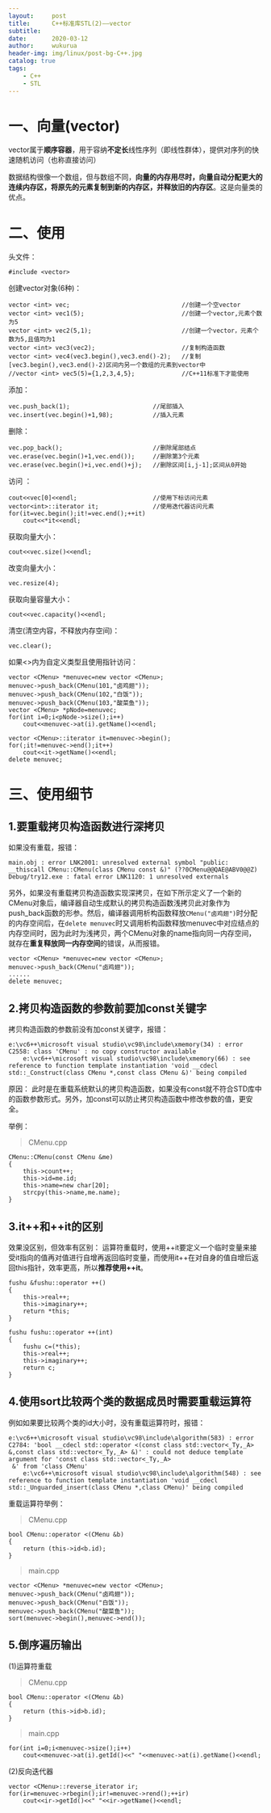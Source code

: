 ```yaml
---
layout:     post
title:      C++标准库STL(2)——vector
subtitle:   
date:       2020-03-12
author:     wukurua
header-img: img/linux/post-bg-C++.jpg
catalog: true
tags:
    - C++
    - STL
---
```


# 一、向量(vector) #

vector属于**顺序容器**，用于容纳**不定长**线性序列（即线性群体），提供对序列的快速随机访问（也称直接访问）

数据结构很像一个数组，但与数组不同，**向量的内存用尽时，向量自动分配更大的连续内存区，将原先的元素复制到新的内存区，并释放旧的内存区**。这是向量类的优点。

# 二、使用 #
头文件：

	#include <vector>

创建vector对象(6种)：

	vector <int> vec;								//创建一个空vector
	vector <int> vec1(5);							//创建一个vector,元素个数为5
	vector <int> vec2(5,1);							//创建一个vector，元素个数为5,且值均为1	
	vector <int> vec3(vec2);						//复制构造函数
	vector <int> vec4(vec3.begin(),vec3.end()-2);	//复制[vec3.begin(),vec3.end()-2)区间内另一个数组的元素到vector中
	//vector <int> vec5(5)={1,2,3,4,5};				//C++11标准下才能使用

添加：
	
	vec.push_back(1);						//尾部插入
	vec.insert(vec.begin()+1,98);			//插入元素

删除：

	vec.pop_back();							//删除尾部结点
	vec.erase(vec.begin()+1,vec.end());		//删除第3个元素
	vec.erase(vec.begin()+i,vec.end()+j);	//删除区间[i,j-1];区间从0开始

访问	：

	
	cout<<vec[0]<<endl;						//使用下标访问元素
	vector<int>::iterator it;				//使用迭代器访问元素
	for(it=vec.begin();it!=vec.end();++it)
    	cout<<*it<<endl;

获取向量大小：
	
	cout<<vec.size()<<endl;

改变向量大小：

	vec.resize(4);

获取向量容量大小：

	cout<<vec.capacity()<<endl;

清空(清空内容，不释放内存空间)：

	vec.clear();

如果<>内为自定义类型且使用指针访问：

	vector <CMenu> *menuvec=new vector <CMenu>;
	menuvec->push_back(CMenu(101,"卤鸡翅"));
	menuvec->push_back(CMenu(102,"白饭"));
	menuvec->push_back(CMenu(103,"酸菜鱼"));
	vector <CMenu> *pNode=menuvec;
	for(int i=0;i<pNode->size();i++)
		cout<<menuvec->at(i).getName()<<endl;

	vector <CMenu>::iterator it=menuvec->begin();
	for(;it!=menuvec->end();it++)
		cout<<it->getName()<<endl;
	delete menuvec;

# 三、使用细节 #
## 1.要重载拷贝构造函数进行深拷贝 ##
如果没有重载，报错：

	main.obj : error LNK2001: unresolved external symbol "public: __thiscall CMenu::CMenu(class CMenu const &)" (??0CMenu@@QAE@ABV0@@Z)
	Debug/try12.exe : fatal error LNK1120: 1 unresolved externals

另外，如果没有重载拷贝构造函数实现深拷贝，在如下所示定义了一个新的CMenu对象后，编译器自动生成默认的拷贝构造函数浅拷贝此对象作为push_back函数的形参。然后，编译器调用析构函数释放`CMenu("卤鸡翅")`时分配的内存空间后，在`delete menuvec`时又调用析构函数释放menuvec中对应结点的内存空间时，因为此时为浅拷贝，两个CMenu对象的name指向同一内存空间，就存在**重复释放同一内存空间**的错误，从而报错。

	vector <CMenu> *menuvec=new vector <CMenu>;
	menuvec->push_back(CMenu("卤鸡翅"));
	......
	delete menuvec;

## 2.拷贝构造函数的参数前要加const关键字 ##

拷贝构造函数的参数前没有加const关键字，报错：

	e:\vc6++\microsoft visual studio\vc98\include\xmemory(34) : error C2558: class 'CMenu' : no copy constructor available
        e:\vc6++\microsoft visual studio\vc98\include\xmemory(66) : see reference to function template instantiation 'void __cdecl std::_Construct(class CMenu *,const class CMenu &)' being compiled

原因：
此时是在重载系统默认的拷贝构造函数，如果没有const就不符合STD库中的函数参数形式。另外，加const可以防止拷贝构造函数中修改参数的值，更安全。

举例：
>CMenu.cpp

	CMenu::CMenu(const CMenu &me)
	{
		this->count++;
		this->id=me.id;
		this->name=new char[20];
		strcpy(this->name,me.name);
	}

## 3.it++和++it的区别 ##
效果没区别，但效率有区别：
运算符重载时，使用++it要定义一个临时变量来接受it指向的值再对值进行自增再返回临时变量，而使用it++在对自身的值自增后返回this指针，效率更高，所以**推荐使用++it**。

	fushu &fushu::operator ++()
	{
		this->real++;
		this->imaginary++;
		return *this;
	}
	
	fushu fushu::operator ++(int)
	{
		fushu c=(*this);
		this->real++;
		this->imaginary++;
		return c;
	}

## 4.使用sort比较两个类的数据成员时需要重载运算符 ##
例如如果要比较两个类的id大小时，没有重载运算符时，报错：

	e:\vc6++\microsoft visual studio\vc98\include\algorithm(583) : error C2784: 'bool __cdecl std::operator <(const class std::vector<_Ty,_A> &,const class std::vector<_Ty,_A> &)' : could not deduce template argument for 'const class std::vector<_Ty,_A>
	 &' from 'class CMenu'
        e:\vc6++\microsoft visual studio\vc98\include\algorithm(548) : see reference to function template instantiation 'void __cdecl std::_Unguarded_insert(class CMenu *,class CMenu)' being compiled

重载运算符举例：

>CMenu.cpp

	bool CMenu::operator <(CMenu &b)
	{
		return (this->id<b.id);
	}

>main.cpp

	vector <CMenu> *menuvec=new vector <CMenu>;
	menuvec->push_back(CMenu("卤鸡翅"));
	menuvec->push_back(CMenu("白饭"));
	menuvec->push_back(CMenu("酸菜鱼"));
	sort(menuvec->begin(),menuvec->end());

## 5.倒序遍历输出 ##
(1)运算符重载

>CMenu.cpp

	bool CMenu::operator <(CMenu &b)
	{
		return (this->id>b.id);
	}

>main.cpp

	for(int i=0;i<menuvec->size();i++)
		cout<<menuvec->at(i).getId()<<" "<<menuvec->at(i).getName()<<endl;

(2)反向迭代器

	vector <CMenu>::reverse_iterator ir;
	for(ir=menuvec->rbegin();ir!=menuvec->rend();++ir)
		cout<<ir->getId()<<" "<<ir->getName()<<endl;




